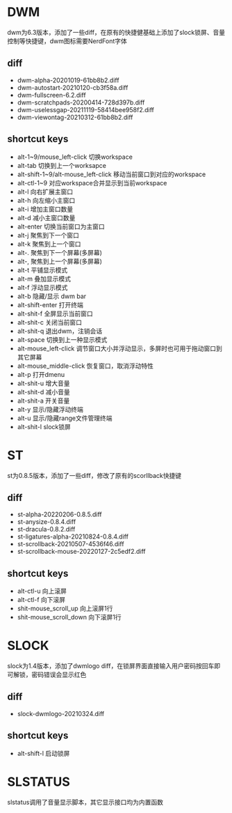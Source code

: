 # DWM

dwm为6.3版本，添加了一些diff，在原有的快捷健基础上添加了slock锁屏、音量控制等快捷键，dwm图标需要NerdFont字体 
## diff

* dwm-alpha-20201019-61bb8b2.diff
* dwm-autostart-20210120-cb3f58a.diff
* dwm-fullscreen-6.2.diff
* dwm-scratchpads-20200414-728d397b.diff
* dwm-uselessgap-20211119-58414bee958f2.diff
* dwm-viewontag-20210312-61bb8b2.diff

## shortcut keys

* alt-1~9/mouse_left-click 切换workspace
* alt-tab 切换到上一个worksapce
* alt-shift-1~9/alt-mouse_left-click 移动当前窗口到对应的workspace
* alt-ctl-1~9 对应workspace合并显示到当前workspace
* alt-l 向右扩展主窗口
* alt-h 向左缩小主窗口
* alt-i 增加主窗口数量
* alt-d 减小主窗口数量
* alt-enter 切换当前窗口为主窗口
* alt-j 聚焦到下一个窗口
* alt-k 聚焦到上一个窗口
* alt-. 聚焦到下一个屏幕(多屏幕)
* alt-, 聚焦到上一个屏幕(多屏幕)
* alt-t 平铺显示模式
* alt-m 叠加显示模式
* alt-f 浮动显示模式
* alt-b 隐藏/显示 dwm bar
* alt-shift-enter 打开终端
* alt-shit-f 全屏显示当前窗口
* alt-shit-c 关闭当前窗口
* alt-shit-q 退出dwm，注销会话
* alt-space 切换到上一种显示模式
* alt-mouse_left-click 调节窗口大小并浮动显示，多屏时也可用于拖动窗口到其它屏幕
* alt-mouse_middle-click 恢复窗口，取消浮动特性
* alt-p 打开dmenu
* alt-shit-u 增大音量
* alt-shit-d 减小音量
* alt-shit-a 开关音量
* alt-y 显示/隐藏浮动终端
* alt-u 显示/隐藏range文件管理终端
* alt-shit-l slock锁屏

# ST

st为0.8.5版本，添加了一些diff，修改了原有的scorllback快捷键

## diff

* st-alpha-20220206-0.8.5.diff
* st-anysize-0.8.4.diff
* st-dracula-0.8.2.diff
* st-ligatures-alpha-20210824-0.8.4.diff
* st-scrollback-20210507-4536f46.diff
* st-scrollback-mouse-20220127-2c5edf2.diff

## shortcut keys

* alt-ctl-u 向上滚屏
* alt-ctl-f 向下滚屏
* shit-mouse_scroll_up 向上滚屏1行
* shit-mouse_scroll_down 向下滚屏1行

# SLOCK

slock为1.4版本，添加了dwmlogo diff，在锁屏界面直接输入用户密码按回车即可解锁，密码错误会显示红色

## diff

* slock-dwmlogo-20210324.diff

## shortcut keys

* alt-shift-l 启动锁屏

# SLSTATUS

slstatus调用了音量显示脚本，其它显示接口均为内置函数